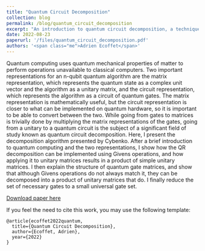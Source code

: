 ```yaml
---
title: "Quantum Circuit Decomposition"
collection: blog
permalink: /blog/quantum_circuit_decomposition
excerpt: "An introduction to quantum circuit decomposition, a technique in quantum computing. Master's project."
date: 2022-08-23
paperurl: '/files/quantum_circuit_decomposition.pdf'
authors: '<span class="me">Adrien Ecoffet</span>'
---
```

Quantum computing uses quantum mechanical properties of matter to perform operations unavailable to classical computers. 
Two important representations for an n-qubit quantum algorithm are the matrix representation, which represents the quantum state as a complex unit vector and the algorithm as a unitary matrix, and the circuit representation, which represents the algorithm as a circuit of quantum gates. 
The matrix representation is mathematically useful, but the circuit representation is closer to what can be implemented on quantum hardware, so it is important to be able to convert between the two. 
While going from gates to matrices is trivially done by multiplying the matrix representations of the gates, going from a unitary to a quantum circuit is the subject of a significant field of study known as quantum circuit decomposition. 
Here, I present the decomposition algorithm presented by Cybenko. 
After a brief introduction to quantum computing and the two representations, I show how the QR decomposition can be implemented using Givens operations, and how applying it to unitary matrices results in a product of simple unitary matrices.
I then explain the structure of quantum gate matrices, and show that although Givens operations do not always match it, they can be decomposed into a product of unitary matrices that do.
I finally reduce the set of necessary gates to a small universal gate set.

[Download paper here](/files/quantum_circuit_decomposition.pdf)

If you feel the need to cite this work, you may use the following template:
```
@article{ecoffet2022quantum,
  title={Quantum Circuit Decomposition},
  author={Ecoffet, Adrien},
  year={2022}
}
```
